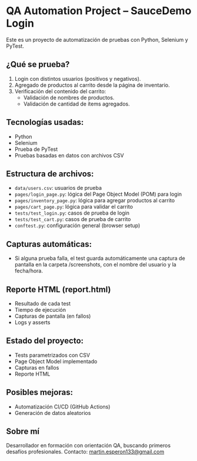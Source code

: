 # QA Automation Project – SauceDemo Login

Este es un proyecto de automatización de pruebas con Python, Selenium y PyTest.

## ¿Qué se prueba?

1. Login con distintos usuarios (positivos y negativos).
2. Agregado de productos al carrito desde la página de inventario.
3. Verificación del contenido del carrito:
   - Validación de nombres de productos.
   - Validación de cantidad de ítems agregados.

## Tecnologías usadas:

- Python
- Selenium
- Prueba de PyTest
- Pruebas basadas en datos con archivos CSV

## Estructura de archivos:

- `data/users.csv`: usuarios de prueba
- `pages/login_page.py`: lógica del Page Object Model (POM) para login
- `pages/inventory_page.py`: lógica para agregar productos al carrito
- `pages/cart_page.py`: lógica para validar el carrito
- `tests/test_login.py`: casos de prueba de login
- `tests/test_cart.py`: casos de prueba de carrito
- `conftest.py`: configuración general (browser setup)

## Capturas automáticas:

- Si alguna prueba falla, el test guarda automáticamente una captura de pantalla en la carpeta /screenshots, con el nombre del usuario y la fecha/hora.

## Reporte HTML (report.html)
- Resultado de cada test
- Tiempo de ejecución
- Capturas de pantalla (en fallos)
- Logs y asserts

## Estado del proyecto:
- Tests parametrizados con CSV
- Page Object Model implementado
- Capturas en fallos
- Reporte HTML

## Posibles mejoras:
- Automatización CI/CD (GitHub Actions)
- Generación de datos aleatorios

## Sobre mí
Desarrollador en formación con orientación QA, buscando primeros desafíos profesionales.
Contacto:
martin.esperon133@gmail.com
